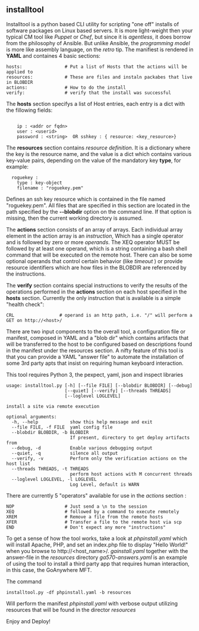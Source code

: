 ## installtool
Installtool is a python based CLI utility for scripting "one off" installs of software packages on Linux based servers.
It is more light-weight then your typical CM tool like *Puppet* or *Chef*, but since it is *agentless*, it does borrow from the philosophy of Ansible. But unlike Ansible, the *programming model* is more like assembly language, on the  _retro_ tip.
The manifiest is rendered in **YAML** and containes 4 basic sections:
```
hosts:                # Put a list of Hosts that the actions will be applied to
resources:            # These are files and instaln packabes that live in BLOBDIR
actions:              # How to do the install
verify:               # verify that the install was successful
```

The **hosts** section specifys a list of Host entries, each entry is a dict with the fillowing fields:
```

    ip : <addr or fqdn>
    user : <userid>
    password : <string>  OR sshkey : { resource: <key_resource>}
```

The **resources** section contains  *resource definition*. It is a dictionary where the key is the resource name, and the value is a dict which contains various key-value pairs, depending on the value of the mandatory key **type**, for example:
```
  roguekey :
    type : key-object
    filename : "roguekey.pem"
```
Defines an ssh key resource which is contained in the file named "roguekey.pem". All files that are specified in this section are located in the path specified by the **--blobdir** option on the command line. If that option is missing, then the current working directory is assumed.

The **actions** section consists of an array of arrays. Each individual array element in the action array is an _instruction_, Which has a single operator and is followed by zero or more _operands_. The XEQ operator MUST be followed by at least one operand, which is a string containing a bash shell command that will be executed on the remote host. There can also be some optional operands that control certain behavior (like _timeout_ ) or provide resource identifiers which are how files in the BLOBDIR are referenced by the instructions.

The **verify** section contains special instructions to verify the results of the operations performed in the **actions** section on each host specified in the **hosts** section. Currently the only instruction that is available is a simple "health check":
```
CRL                 # operand is an http path, i.e. "/" will perform a GET on http://<host>/
```

There are two input components to the overall tool, a configuration file or manifest, composed in YAML and a "blob dir"
which contains artifacts that will be transferred to the host to be configured based on descriptions found in the manifest under the resources section. A nifty feature of this tool is that you can provide a YAML "answer file" to automate the installation of some 3rd party apts that insist on requiring human keyboard interaction.

This tool requires Python 3, the pexpect, yaml, json and inspect libraries


```
usage: installtool.py [-h] [--file FILE] [--blobdir BLOBDIR] [--debug]
                      [--quiet] [--verify] [--threads THREADS]
                      [--loglevel LOGLEVEL]

install a site via remote execution

optional arguments:
  -h, --help            show this help message and exit
  --file FILE, -f FILE  yaml config file
  --blobdir BLOBDIR, -b BLOBDIR
                        If present, directory to get deploy artifacts from
  --debug, -d           Enable various debugging output
  --quiet, -q           silence all output
  --verify, -v          Perform only the verification actions on the host list
  --threads THREADS, -t THREADS
                        perform host actions with M concurrent threads
  --loglevel LOGLEVEL, -l LOGLEVEL
                        Log Level, default is WARN
```

There are currently 5 "operators" available for use in the *actions* section :
```
NOP                   # Just send a \n to the session
XEQ                   # followed by a command to execute remotely
XREM                  # Remove a file from the remote hosts
XFER                  # Transfer a file to the remote host via scp
END                   # Don't expect any more "instructions"
```

To get a sense of how the tool works, take a look at *phpinstall.yaml* which will install Apache, PHP, and set an index.php file to display "Hello World!" when you browse to http://<host_name>/. *gainstall.yaml* together with the answer-file in the *resources* directory *ga570-answers.yaml* is an example of using the tool to install a third party app that requires human interaction, in this case, the GoAnywhere MFT.

The command
```
installtool.py -df phpinstall.yaml -b resources
```
Will perform the manifest *phpinstall.yaml* with verbose output utilizing resources that will be found in the director *resources*

Enjoy and Deploy!
